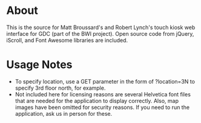 # About

This is the source for Matt Broussard's and Robert Lynch's touch kiosk web interface for GDC (part of the BWI project).
Open source code from jQuery, iScroll, and Font Awesome libraries are included.

# Usage Notes

- To specify location, use a GET parameter in the form of ?location=3N to specify 3rd floor north, for example.
- Not included here for licensing reasons are several Helvetica font files that are needed for the application to display correctly. Also, map images have been omitted for security reasons. If you need to run the application, ask us in person for these.
